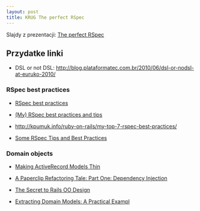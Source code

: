 ```yaml
---
layout: post
title: KRUG The perfect RSpec
---
```


Slajdy z prezentacji: <a href="/slides/krug-the-perfect-rspec">The perfect RSpec</a>

## Przydatke linki

* DSL or not DSL: <a href="http://blog.plataformatec.com.br/2010/06/dsl-or-nodsl-at-euruko-2010/">http://blog.plataformatec.com.br/2010/06/dsl-or-nodsl-at-euruko-2010/</a>

### RSpec best practices

* <a href="http://blog.carbonfive.com/2010/10/21/rspec-best-practices/">RSpec best practices</a>

* <a href="http://eggsonbread.com/2010/03/28/my-rspec-best-practices-and-tips/">(My) RSpec best practices and tips</a>

* <a href="http://kpumuk.info/ruby-on-rails/my-top-7-rspec-best-practices/">http://kpumuk.info/ruby-on-rails/my-top-7-rspec-best-practices/</a>

* <a href="http://bitfluxx.com/2011/05/23/some-rspec-tips-and-best-practices.html">Some RSpec Tips and Best Practices</a>

### Domain objects

* <a href="http://solnic.eu/2011/08/01/making-activerecord-models-thin.html">Making ActiveRecord Models Thin</a>

* <a href="http://robots.thoughtbot.com/post/9888374844/a-paperclip-refactoring-tale-part-one-dependency">A Paperclip Refactoring Tale: Part One: Dependency Injection</a>

* <a href="http://blog.steveklabnik.com/2011/09/06/the-secret-to-rails-oo-design.html">The Secret to Rails OO Design</a>

* <a href="http://blog.steveklabnik.com/2011/09/22/extracting-domain-models-a-practical-example.html">Extracting Domain Models: A Practical Exampl</a>

